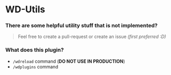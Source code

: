 # WD-Utils

### There are some helpful utility stuff that is not implemented?
> Feel free to create a pull-request or create an issue *(first preferred :D)*


### What does this plugin?
 - `/wdreload` command (**DO NOT USE IN PRODUCTION**)
 - `/wdplugins` command

